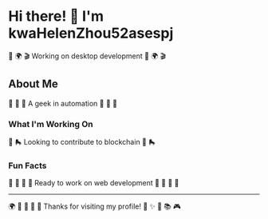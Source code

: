 # Hi there! 👋 I'm kwaHelenZhou52asespj

🏓 🌍 🎬 Working on desktop development 🏓 🌍 🎬

## About Me
🎵 🎤 🌈 A geek in automation 🎵 🎤 🌈

### What I'm Working On
🌟 🛼 Looking to contribute to blockchain 🌟 🛼

### Fun Facts
🎯 🎰 🏏 🏑 Ready to work on web development 🎯 🎰 🏏 🏑

---
🌍 🎣 🥋 🌟 🎯 Thanks for visiting my profile! 🏸 ✨ 🎳 📚 🎮
